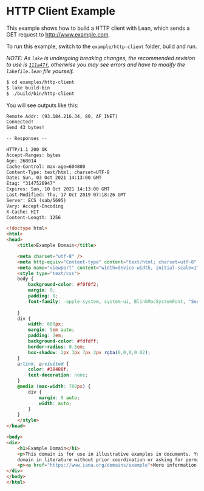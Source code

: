 # HTTP Client Example

This example shows how to build a HTTP client with Lean, which sends a GET request to <http://www.example.com>.

To run this example, switch to the `example/http-client` folder, build and run.

*NOTE: As `lake` is undergoing breaking changes, the recommended revision to use is [`111a47f`](https://github.com/leanprover/lake/commit/111a47f8964088aa452aa0fcdd0c1d88562cca68), otherwise you may see errors and have to modify the `lakefile.lean` file yourself.*

```sh
$ cd examples/http-client
$ lake build-bin
$ ./build/bin/http-client
```

You will see outputs like this:

```html
Remote Addr: (93.184.216.34, 80, AF_INET)
Connected!
Send 43 bytes!

-- Responses --

HTTP/1.1 200 OK
Accept-Ranges: bytes
Age: 268014
Cache-Control: max-age=604800
Content-Type: text/html; charset=UTF-8
Date: Sun, 03 Oct 2021 14:13:00 GMT
Etag: "3147526947"
Expires: Sun, 10 Oct 2021 14:13:00 GMT
Last-Modified: Thu, 17 Oct 2019 07:18:26 GMT
Server: ECS (sab/5695)
Vary: Accept-Encoding
X-Cache: HIT
Content-Length: 1256

<!doctype html>
<html>
<head>
    <title>Example Domain</title>

    <meta charset="utf-8" />
    <meta http-equiv="Content-type" content="text/html; charset=utf-8" />
    <meta name="viewport" content="width=device-width, initial-scale=1" />
    <style type="text/css">
    body {
        background-color: #f0f0f2;
        margin: 0;
        padding: 0;
        font-family: -apple-system, system-ui, BlinkMacSystemFont, "Segoe UI", "Open Sans", "Helvetica Neue", Helvetica, Arial, sans-serif;
        
    }
    div {
        width: 600px;
        margin: 5em auto;
        padding: 2em;
        background-color: #fdfdff;
        border-radius: 0.5em;
        box-shadow: 2px 3px 7px 2px rgba(0,0,0,0.02);
    }
    a:link, a:visited {
        color: #38488f;
        text-decoration: none;
    }
    @media (max-width: 700px) {
        div {
            margin: 0 auto;
            width: auto;
        }
    }
    </style>    
</head>

<body>
<div>
    <h1>Example Domain</h1>
    <p>This domain is for use in illustrative examples in documents. You may use this
    domain in literature without prior coordination or asking for permission.</p>
    <p><a href="https://www.iana.org/domains/example">More information...</a></p>
</div>
</body>
</html>

```